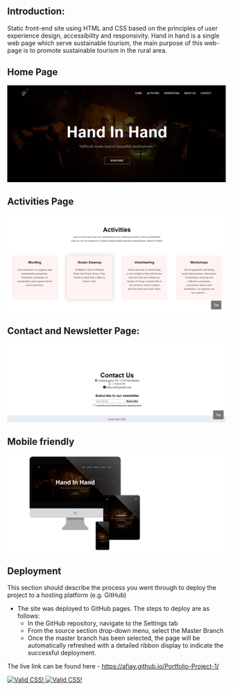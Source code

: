 
## Introduction:
 Static front-end site using HTML and CSS based on the principles of user experience design, accessibility and responsivity.
Hand in hand is a single web page which serve sustainable tourism, the main purpose of this web-page is to promote sustainable tourism in the rural area.


## Home Page

<p align="center"><img src="./readme_assets/home.jpg"></p>

## Activities Page

<p align="center"><img src="./readme_assets/activities.jpg"></p>


## Contact and Newsletter Page:

<p align="center"><img src="./readme_assets/contact.jpg"></p>

## Mobile friendly
<p align="left"><img src="./readme_assets/responsive.png"></p>

## Deployment

This section should describe the process you went through to deploy the project to a hosting platform (e.g. GitHub) 

- The site was deployed to GitHub pages. The steps to deploy are as follows: 
  - In the GitHub repository, navigate to the Settings tab 
  - From the source section drop-down menu, select the Master Branch
  - Once the master branch has been selected, the page will be automatically refreshed with a detailed ribbon display to indicate the successful deployment. 

The live link can be found here - https://afiay.github.io/Portfolio-Project-1/
<p>
    <a href="https://jigsaw.w3.org/css-validator/check/referer">
        <img style="border:0;width:88px;height:31px"
            src="https://jigsaw.w3.org/css-validator/images/vcss"
            alt="Valid CSS!" />
    </a>
    <a href="https://jigsaw.w3.org/css-validator/check/referer">
        <img style="border:0;width:88px;height:31px"
            src="https://jigsaw.w3.org/css-validator/images/vcss-blue"
            alt="Valid CSS!" />
    </a>
</p>